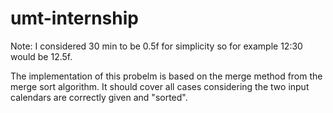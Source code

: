 # umt-internship

Note: I considered 30 min to be 0.5f for simplicity so for example 12:30 would be 12.5f.

The implementation of this probelm is based on the merge method from the merge sort algorithm. It should cover all cases considering the two input calendars are correctly given and "sorted".
